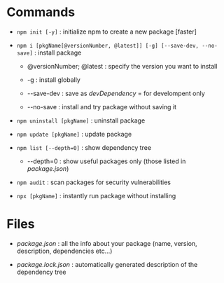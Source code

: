 # Commands

- `npm init [-y]`
  : initialize npm to create a new package [faster]

- `npm i [pkgName[@versionNumber, @latest]] [-g] [--save-dev, --no-save]`
  : install package

  - @versionNumber; @latest
    : specify the version you want to install

  - -g
    : install globally

  - --save-dev
    : save as _devDependency_ = for develompent only

  - --no-save
    : install and try package without saving it

- `npm uninstall [pkgName]`
  : uninstall package

- `npm update [pkgName]`
  : update package

- `npm list [--depth=0]`
  : show dependency tree

  - --depth=0
    : show useful packages only (those listed in _package.json_)

- `npm audit`
  : scan packages for security vulnerabilities

- `npx [pkgName]`
  : instantly run package without installing

# Files

- _package.json_
  : all the info about your package (name, version, description, dependencies etc...)

- _package.lock.json_
  : automatically generated description of the dependency tree
